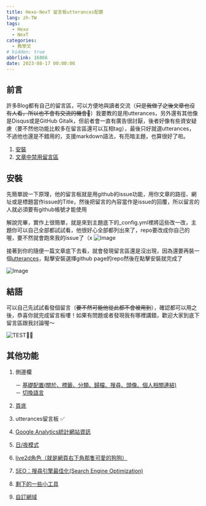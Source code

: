 ```yaml
---
title: Hexo-NexT 留言板utterances配置
lang: zh-TW
tags:
  - Hexo
  - NexT
categories:
  - 教學文
# hidden: true
abbrlink: 16866
date: 2023-08-17 00:00:00
---
```


## 前言

許多Blog都有自己的留言區，可以方便地與讀者交流（~~只是我做了之後文章也沒有人看，所以也不會有交流的機會🥲~~）我要教的是用utterances，另外還有其他像是Disqus或是GitHub Gitalk，但前者會一直有廣告很討厭，後者好像有些資安疑慮（要不然他功能比較多在留言區還可以互相tag），最後只好就選utterances，不過他也還是不錯用的，支援markdown語法，有亮暗主題，也算很好了啦。

<!--more-->

1. [安裝](/NexT-utterances-comment-box/#安裝)
2. [文章中禁用留言區](/NexT-utterances-comment-box/#文章中禁用留言區)

## 安裝

先簡單說一下原理，他的留言板就是用github的issue功能，用你文章的路徑、網址或是標題當作issue的Title，然後把留言的內容當作是issue的回覆，所以留言的人就必須要有github帳號才能使用

解說完畢，實作上很簡單，就是來到主題底下的_config.yml裡將這些改一改，主題你可以自己全部都試試看，他很好心全部都列出來了，repo要改成你自己的喔，要不然就會跑來我的issue了（x
![Image](https://i.imgur.com/J98nMDR.png)

接著到你的隨便一篇文章底下去看，就會發現留言區還是沒出現，因為還要再裝一個[utterances](https://github.com/apps/utterances)，點擊安裝選擇github page的repo然後在點擊安裝就完成了

![Image](https://i.imgur.com/dancpB7.png)

## 結語

可以自己先試試看發個留言（~~要不然可能他從此都不會被用到~~），確認都可以用之後，恭喜你就完成留言板嘍！如果有問題或者發現我有哪裡講錯，歡迎大家到底下留言區跟我討論喔～

![TEST😵‍💫](https://i.imgur.com/nGHOBS4.png)

## 其他功能

1. 側邊欄

    － [基礎配置(關於、標籤、分類、歸檔、搜尋、頭像、個人相關連結)](/NexT-sidebar-basic)  
    － [切換語言](/NexT-sidebar-switch-lang)  

2. [頁底](/NexT-footer)
3. utterances留言板 ✅
4. [Google Analytics統計網站資訊](/NexT-google-analytics)
5. [日/夜模式](/NexT-dark-light-mode)  
6. [live2d角色（就是網頁右下角那隻可愛的狗狗）](/NexT-live2d)
7. [SEO：搜尋引擎最佳化(Search Engine Optimization)](/SEO-Search-Engine-Optimization)
8. [剩下的一些小工具](/NexT-some-cool-tools)
9. [自訂網域](/Hexo-NexT_custom_domain)
